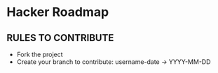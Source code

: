 # Hacker Roadmap


## RULES TO CONTRIBUTE
* Fork the project
* Create your branch to contribute: username-date -> YYYY-MM-DD
